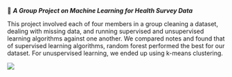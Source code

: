 :hospital: ***A Group Project on Machine Learning for Health Survey Data***

This project involved each of four members in a group cleaning a dataset, dealing with missing data, and running supervised and unsupervised learning algorithms against one another.
We compared notes and found that of supervised learning algorithms, random forest performed the best for our dataset. For unuspervised learning, we ended up using k-means clustering.
<p align="left">
  <a href="https://public.tableau.com/app/profile/amethyst.eicher/vizzes" target="_blank">
    <img src="https://img.shields.io/badge/See%20Vizzes-766090?style=for-the-badge&logo=tableau&logoColor=white"/>
  </a>
</p>
